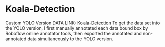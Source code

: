 # Koala-Detection
Custom YOLO Version DATA LINK: [Koala-Detection](https://drive.google.com/drive/folders/1_aKb-jiZBP3Xi9fnzs8rtcBHEQsaG5Id?usp=sharing)
To get the data set into the YOLO version, I first manually annotated each data bound box by Roboflow online annotator tools, 
then exported the annotated and non-annotated data simultaneously to the YOLO version.
